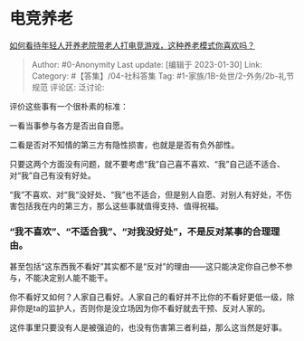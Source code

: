 # 电竞养老
[如何看待年轻人开养老院带老人打电竞游戏，这种养老模式你喜欢吗？](https://www.zhihu.com/question/581183691/answer/2867386855)

> Author: #0-Anonymity
> Last update: [编辑于 2023-01-30]
> Link:
> Category: #【答集】/04-社科答集
> Tag: #1-家族/1B-处世/2-外务/2b-礼节规范
> 评论区:
> 泛讨论:

评价这些事有一个很朴素的标准：

一看当事参与各方是否出自自愿。

二看是否对不知情的第三方有隐性损害，也就是是否有负外部性。

只要这两个方面没有问题，就不要考虑“我”自己喜不喜欢、“我”自己适不适合、对“我”自己有没有好处。

“我”不喜欢、对“我“没好处、“我”也不适合，但是别人自愿、对别人有好处，不伤害包括我在内的第三方，那么这些事就值得支持、值得祝福。

### “我不喜欢”、“不适合我”、“对我没好处”，不是反对某事的合理理由。

甚至包括“这东西我不看好”其实都不是“反对”的理由——这只能决定你自己参不参与，不能决定别人能不能干。

你不看好又如何？人家自己看好。人家自己的看好并不比你的不看好更低一级，除非你是ta的监护人，否则你是没立场因为你不看好就去干预、反对人家的。

这件事里只要没有人是被强迫的，也没有伤害第三者利益，那么这当然是好事。
